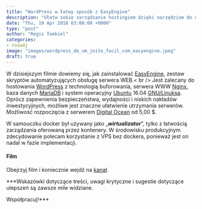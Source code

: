 ```yaml
---
title: "WordPress w łatwy sposób z EasyEngine"
description: "Ułatw sobie zarządzanie hostingiem dzięki narzędziom do optymalizacji, buforowania i proxy. Podręcznik instalacji Easy Engine i WordPress przy użyciu kontenera docker z Ubuntu, nginx, php i MariaDB."
date: "Thu, 19 Apr 2018 03:00:00 +0000"
type: "post"
author: "Regis Tomkiel"
categories: 
- rozwój
image: "images/wordpress_de_um_jeito_facil_com_easyengine.jpeg"
draft: true
---
```


W dzisiejszym filmie dowiemy się, jak zainstalować [EasyEngine](https://easyengine.io/ "EasyEngine Website"), zestaw skryptów automatyzujących obsługę serwera WEB.< br />
Jest zalecany do hostowania [WordPress](https://www.wordpress.org/ "witryny WordPress") z technologią buforowania, serwera WWW [Nginx]( https://nginx.org/en/ "witryna nginx "), baza danych [MariaDB](https://mariadb.org/ "MariaDB Website") i system operacyjny [Ubuntu](https://www.ubuntu.com/ "Witryna Ubuntu") 16.04  [GNU/Linuksa](https:///www.gnu.org/ "Witryna GNU"). Oprócz zapewnienia bezpieczeństwa, wydajności i niskich nakładów inwestycyjnych, możliwe jest znaczne ułatwienie utrzymania serwerów. Możliwość rozpoczęcia z serwerem [Digital Ocean](https://m.do.co/c/f00102c3bd64 "Zarób kilka dolarów w Digital Ocean") od 5,00 $.   

W samouczku docker był używany jako „***wirtualizator***”, tylko z łatwością zarządzania oferowaną przez kontenery. W środowisku produkcyjnym zdecydowanie polecam korzystanie z VPS bez dockera, ponieważ jest on nadal w fazie implementacji.


#### Film


Obejrzyj film i koniecznie wejdź na [kanał](https://www.youtube.com/channel/UC5Zz7kecrmtYZSKCS79_-Wg).


***Wskazówki dotyczące treści, uwagi krytyczne i sugestie dotyczące ulepszeń są zawsze mile widziane.  

Współpracuj!***

